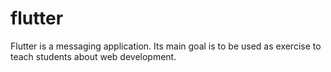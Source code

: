 # flutter
Flutter is a messaging application. Its main goal is to be used as exercise to teach students about web development.
